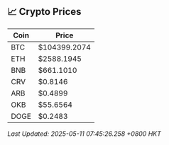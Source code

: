 ## 📈 Crypto Prices

| Coin | Price |
| ---- | ----- |
| BTC | $104399.2074 |
| ETH | $2588.1945 |
| BNB | $661.1010 |
| CRV | $0.8146 |
| ARB | $0.4899 |
| OKB | $55.6564 |
| DOGE | $0.2483 |

_Last Updated: 2025-05-11 07:45:26.258 +0800 HKT_